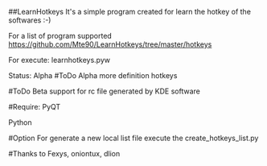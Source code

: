 ##LearnHotkeys
It's a simple program created for learn the hotkey of the softwares :-)

For a list of program supported https://github.com/Mte90/LearnHotkeys/tree/master/hotkeys

For execute: learnhotkeys.pyw

Status: Alpha
#ToDo Alpha
	more definition hotkeys

#ToDo Beta
	support for rc file generated by KDE software

#Require:
PyQT

Python

#Option
For generate a new local list file execute the create_hotkeys_list.py

#Thanks to
 Fexys, oniontux, dlion